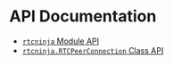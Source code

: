 # API Documentation


* [`rtcninja` Module API](rtcninja.md)
* [`rtcninja.RTCPeerConnection` Class API](RTCPeerConnection.md)
